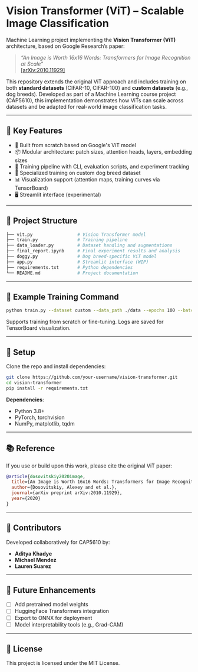 # Vision Transformer (ViT) – Scalable Image Classification

Machine Learning project implementing the **Vision Transformer (ViT)** architecture, based on Google Research’s paper:  
> _“An Image is Worth 16x16 Words: Transformers for Image Recognition at Scale”_  
> [[arXiv:2010.11929]](https://arxiv.org/abs/2010.11929)

This repository extends the original ViT approach and includes training on both **standard datasets** (CIFAR-10, CIFAR-100) and **custom datasets** (e.g., dog breeds). Developed as part of a Machine Learning course project (CAP5610), this implementation demonstrates how ViTs can scale across datasets and be adapted for real-world image classification tasks.

---

## 🚀 Key Features

- 🧠 Built from scratch based on Google's ViT model
- 📦 Modular architecture: patch sizes, attention heads, layers, embedding sizes
- 🧪 Training pipeline with CLI, evaluation scripts, and experiment tracking
- 🐶 Specialized training on custom dog breed dataset
- 📊 Visualization support (attention maps, training curves via TensorBoard)
- 🖥️ Streamlit interface (experimental)

---

## 📁 Project Structure

```bash
├── vit.py                 # Vision Transformer model
├── train.py               # Training pipeline
├── data_loader.py         # Dataset handling and augmentations
├── final_report.ipynb     # Final experiment results and analysis
├── doggy.py               # Dog breed-specific ViT model
├── app.py                 # Streamlit interface (WIP)
├── requirements.txt       # Python dependencies
└── README.md              # Project documentation
```

---

## 🧪 Example Training Command

```bash
python train.py --dataset custom --data_path ./data --epochs 100 --batch_size 32
```

Supports training from scratch or fine-tuning. Logs are saved for TensorBoard visualization.

---

## 🔧 Setup

Clone the repo and install dependencies:

```bash
git clone https://github.com/your-username/vision-transformer.git
cd vision-transformer
pip install -r requirements.txt
```

**Dependencies**:  
- Python 3.8+  
- PyTorch, torchvision  
- NumPy, matplotlib, tqdm

---

## 📚 Reference

If you use or build upon this work, please cite the original ViT paper:

```bibtex
@article{dosovitskiy2020image,
  title={An Image is Worth 16x16 Words: Transformers for Image Recognition at Scale},
  author={Dosovitskiy, Alexey and et al.},
  journal={arXiv preprint arXiv:2010.11929},
  year={2020}
}
```

---

## 👥 Contributors

Developed collaboratively for CAP5610 by:

- **Aditya Khadye**  
- **Michael Mendez**  
- **Lauren Suarez**

---

## 📌 Future Enhancements

- [ ] Add pretrained model weights
- [ ] HuggingFace Transformers integration
- [ ] Export to ONNX for deployment
- [ ] Model interpretability tools (e.g., Grad-CAM)

---

## 📄 License

This project is licensed under the MIT License.

